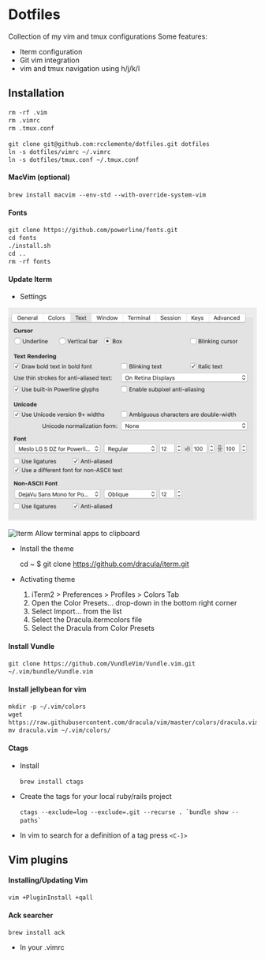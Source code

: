 # Dotfiles

Collection of my vim and tmux configurations
Some features:
- Iterm configuration
- Git vim integration 
- vim and tmux navigation using h/j/k/l


## Installation

    rm -rf .vim
    rm .vimrc
    rm .tmux.conf
    
    git clone git@github.com:rcclemente/dotfiles.git dotfiles
    ln -s dotfiles/vimrc ~/.vimrc
    ln -s dotfiles/tmux.conf ~/.tmux.conf
    
#### MacVim (optional)
    
    brew install macvim --env-std --with-override-system-vim

#### Fonts
    
    git clone https://github.com/powerline/fonts.git
    cd fonts
    ./install.sh 
    cd ..
    rm -rf fonts
    
#### Update Iterm 
  
  - Settings

![Iterm Font Config](https://github.com/rcclemente/dotfiles/blob/master/images/tmux_powerline_font.png "Inconsolata")

![Iterm Allow terminal apps to clipboard](https://github.com/rcclemente/dotfiles/blob/master/images/iterm_allow_tmux_vim_to_copy_clipboard.png)

  - Install the theme

    cd ~
    $ git clone https://github.com/dracula/iterm.git

  - Activating theme

    1. iTerm2 > Preferences > Profiles > Colors Tab
    2. Open the Color Presets... drop-down in the bottom right corner
    3. Select Import... from the list
    4. Select the Dracula.itermcolors file
    5. Select the Dracula from Color Presets

#### Install Vundle
    
    git clone https://github.com/VundleVim/Vundle.vim.git ~/.vim/bundle/Vundle.vim
    
#### Install jellybean for vim
    
    mkdir -p ~/.vim/colors
    wget https://raw.githubusercontent.com/dracula/vim/master/colors/dracula.vim
    mv dracula.vim ~/.vim/colors/

#### Ctags

  - Install

    `brew install ctags`

  - Create the tags for your local ruby/rails project
  
    ``ctags --exclude=log --exclude=.git --recurse . `bundle show --paths` ``

  - In vim to search for a definition of a tag press `<C-]>`

## Vim plugins

#### Installing/Updating Vim
    
    vim +PluginInstall +qall


#### Ack searcher

    brew install ack
    
- In your .vimrc

